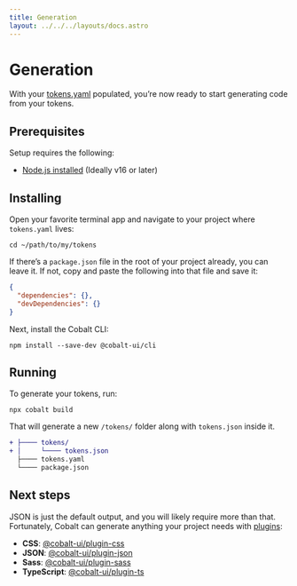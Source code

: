 ```yaml
---
title: Generation
layout: ../../../layouts/docs.astro
---
```


# Generation

With your [tokens.yaml] populated, you’re now ready to start generating code from your tokens.

## Prerequisites

Setup requires the following:

- [Node.js installed](https://nodejs.org) (Ideally v16 or later)

## Installing

Open your favorite terminal app and navigate to your project where `tokens.yaml` lives:

```
cd ~/path/to/my/tokens
```

If there’s a `package.json` file in the root of your project already, you can leave it. If not, copy and paste the following into that file and save it:

```json
{
  "dependencies": {},
  "devDependencies": {}
}
```

Next, install the Cobalt CLI:

```
npm install --save-dev @cobalt-ui/cli
```

## Running

To generate your tokens, run:

```
npx cobalt build
```

That will generate a new `/tokens/` folder along with `tokens.json` inside it.

```diff
+ ├──── tokens/
+ │     └──── tokens.json
  ├──── tokens.yaml
  └──── package.json
```

## Next steps

JSON is just the default output, and you will likely require more than that. Fortunately, Cobalt can generate anything your project needs with [plugins][plugins]:

- **CSS**: [@cobalt-ui/plugin-css][plugin-css]
- **JSON**: [@cobalt-ui/plugin-json][plugin-json]
- **Sass**: [@cobalt-ui/plugin-sass][plugin-sass]
- **TypeScript**: [@cobalt-ui/plugin-ts][plugin-ts]

[tokens.yaml]: /docs/getting/started
[plugins]: /docs/plugins
[plugin-css]: /docs/plugins/css
[plugin-json]: /docs/plugins/json
[plugin-sass]: /docs/plugins/sass
[plugin-ts]: /docs/plugins/ts
